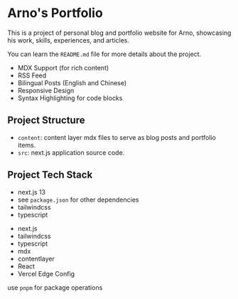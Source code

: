 # Arno's Portfolio

This is a project of personal blog and portfolio website for Arno, showcasing his work, skills, experiences, and articles.

You can learn the `README.md` file for more details about the project.

- MDX Support (for rich content)
- RSS Feed
- Bilingual Posts (English and Chinese)
- Responsive Design
- Syntax Highlighting for code blocks

## Project Structure

* `content`: content layer mdx files to serve as blog posts and portfolio items.
* `src`: next.js application source code.

## Project Tech Stack

* next.js 13
* see `package.json` for other dependencies
* tailwindcss
* typescript
- next.js
- tailwindcss
- typescript
- mdx
- contentlayer
- React
- Vercel Edge Config

use `pnpm` for package operations
